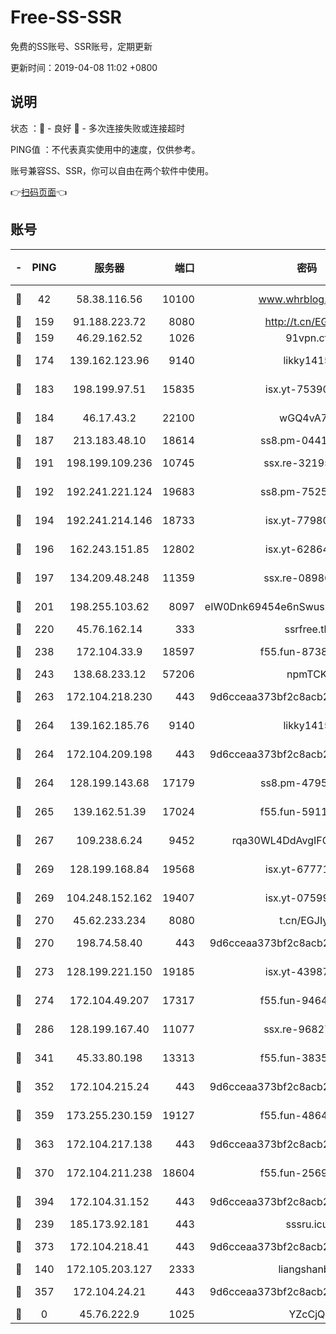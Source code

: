 # Free-SS-SSR

免费的SS账号、SSR账号，定期更新

更新时间：2019-04-08 11:02 +0800

## 说明

状态     ：🙂 - 良好 🙁 - 多次连接失败或连接超时

PING值   ：不代表真实使用中的速度，仅供参考。

账号兼容SS、SSR，你可以自由在两个软件中使用。

👉[扫码页面](https://liesauer.github.io/Free-SS-SSR/)👈

## 账号

|-|PING|服务器|端口|密码|加密方式|区域|
|:----:|:----:|:-----:|-----:|:----:|:----:|:----:|
|🙂|42|58.38.116.56|10100|www.whrblog.online|aes-256-cfb|CN|
|🙂|159|91.188.223.72|8080|http://t.cn/EGJIyrl|rc4-md5|RU|
|🙂|159|46.29.162.52|1026|91vpn.cf|rc4-md5|RU|
|🙂|174|139.162.123.96|9140|likky1415|aes-256-cfb|JP|
|🙂|183|198.199.97.51|15835|isx.yt-75390348|aes-256-cfb|US|
|🙂|184|46.17.43.2|22100|wGQ4vA7D|aes-256-gcm|RU|
|🙂|187|213.183.48.10|18614|ss8.pm-04416552|rc4-md5|RU|
|🙂|191|198.199.109.236|10745|ssx.re-32195658|aes-256-cfb|US|
|🙂|192|192.241.221.124|19683|ss8.pm-75256760|aes-256-cfb|US|
|🙂|194|192.241.214.146|18733|isx.yt-77980150|aes-256-cfb|US|
|🙂|196|162.243.151.85|12802|isx.yt-62864749|aes-256-cfb|US|
|🙂|197|134.209.48.248|11359|ssx.re-08986796|aes-256-cfb|US|
|🙂|201|198.255.103.62|8097|eIW0Dnk69454e6nSwuspv9DmS201tQ0D|aes-256-cfb|US|
|🙂|220|45.76.162.14|333|ssrfree.tk|rc4|SG|
|🙂|238|172.104.33.9|18597|f55.fun-87384833|aes-256-cfb|SG|
|🙂|243|138.68.233.12|57206|npmTCK|rc4-md5|US|
|🙂|263|172.104.218.230|443|9d6cceaa373bf2c8acb22e60b6a58be6|aes-256-cfb|US|
|🙂|264|139.162.185.76|9140|likky1415|aes-256-cfb|DE|
|🙂|264|172.104.209.198|443|9d6cceaa373bf2c8acb22e60b6a58be6|aes-256-cfb|US|
|🙂|264|128.199.143.68|17179|ss8.pm-47958720|aes-256-cfb|SG|
|🙂|265|139.162.51.39|17024|f55.fun-59119337|aes-256-cfb|SG|
|🙂|267|109.238.6.24|9452|rqa30WL4DdAvgIFG6Fs3znzTa|aes-256-cfb|FR|
|🙂|269|128.199.168.84|19568|isx.yt-67771027|aes-256-cfb|SG|
|🙂|269|104.248.152.162|19407|isx.yt-07599959|aes-256-cfb|SG|
|🙂|270|45.62.233.234|8080|t.cn/EGJIyrl|rc4-md5|CA|
|🙂|270|198.74.58.40|443|9d6cceaa373bf2c8acb22e60b6a58be6|aes-256-cfb|US|
|🙂|273|128.199.221.150|19185|isx.yt-43987681|aes-256-cfb|SG|
|🙂|274|172.104.49.207|17317|f55.fun-94641583|aes-256-cfb|SG|
|🙂|286|128.199.167.40|11077|ssx.re-96827305|aes-256-cfb|SG|
|🙂|341|45.33.80.198|13313|f55.fun-38359488|aes-256-cfb|US|
|🙂|352|172.104.215.24|443|9d6cceaa373bf2c8acb22e60b6a58be6|aes-256-cfb|US|
|🙂|359|173.255.230.159|19127|f55.fun-48647805|aes-256-cfb|US|
|🙂|363|172.104.217.138|443|9d6cceaa373bf2c8acb22e60b6a58be6|aes-256-cfb|US|
|🙂|370|172.104.211.238|18604|f55.fun-25694598|aes-256-cfb|US|
|🙂|394|172.104.31.152|443|9d6cceaa373bf2c8acb22e60b6a58be6|aes-256-cfb|US|
|🙂|239|185.173.92.181|443|sssru.icu|rc4-md5|RU|
|🙂|373|172.104.218.41|443|9d6cceaa373bf2c8acb22e60b6a58be6|aes-256-cfb|US|
|🙁|140|172.105.203.127|2333|liangshanbo|chacha20|JP|
|🙁|357|172.104.24.21|443|9d6cceaa373bf2c8acb22e60b6a58be6|aes-256-cfb|US|
|🙁|0|45.76.222.9|1025|YZcCjQ|rc4-md5|JP|
